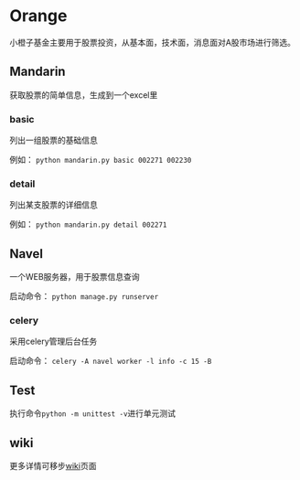 # Orange

小橙子基金主要用于股票投资，从基本面，技术面，消息面对A股市场进行筛选。

## Mandarin

获取股票的简单信息，生成到一个excel里

### basic

列出一组股票的基础信息

例如： `python mandarin.py basic 002271 002230`

### detail

列出某支股票的详细信息

例如： `python mandarin.py detail 002271`

## Navel

一个WEB服务器，用于股票信息查询

启动命令： `python manage.py runserver`

### celery

采用celery管理后台任务

启动命令： `celery -A navel worker -l info -c 15 -B`

## Test

执行命令`python -m unittest -v`进行单元测试

## wiki

更多详情可移步[wiki](https://github.com/flychensc/orange/wiki)页面
